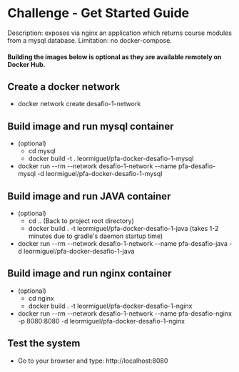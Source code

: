 # Challenge - Get Started Guide

Description: exposes via nginx an application which returns course modules from a mysql database. Limitation: no docker-compose.

#### Building the images below is optional as they are available remotely on Docker Hub.

## Create a docker network
 - docker network create desafio-1-network

## Build image and run mysql container
 - (optional)
    - cd mysql
    - docker build -t . leormiguel/pfa-docker-desafio-1-mysql
 - docker run --rm --network desafio-1-network --name pfa-desafio-mysql -d leormiguel/pfa-docker-desafio-1-mysql

## Build image and run JAVA container
 - (optional)
    - cd .. (Back to project root directory)
    - docker build . -t leormiguel/pfa-docker-desafio-1-java (takes 1-2 minutes due to gradle's daemon startup time)
 - docker run --rm --network desafio-1-network --name pfa-desafio-java -d leormiguel/pfa-docker-desafio-1-java

## Build image and run nginx container
 - (optional)
    - cd nginx
    - docker build . -t leormiguel/pfa-docker-desafio-1-nginx
 - docker run --rm --network desafio-1-network --name pfa-desafio-nginx -p 8080:8080 -d leormiguel/pfa-docker-desafio-1-nginx

## Test the system
 - Go to your browser and type: http://localhost:8080